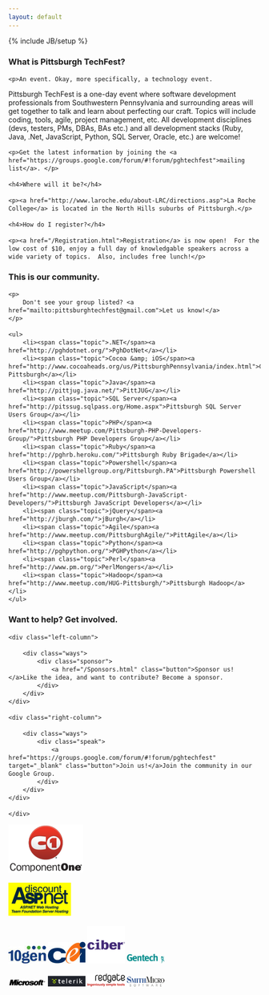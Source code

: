 ```yaml
---
layout: default
---
```

{% include JB/setup %}

<div class="about">
	<h3>What is Pittsburgh TechFest?</h3>

	<p>An event. Okay, more specifically, a technology event.
Pittsburgh TechFest is a one-day event where software development professionals from Southwestern Pennsylvania and surrounding areas will get together to talk and learn about perfecting our craft. Topics will include coding, tools, agile, project management, etc. All development disciplines (devs, testers, PMs, DBAs, BAs etc.) and all development stacks (Ruby, Java, .Net, JavaScript, Python, SQL Server, Oracle, etc.) are welcome!
</p>

	<p>Get the latest information by joining the <a href="https://groups.google.com/forum/#!forum/pghtechfest">mailing list</a>. </p>

	<h4>Where will it be?</h4>

	<p><a href="http://www.laroche.edu/about-LRC/directions.asp">La Roche College</a> is located in the North Hills suburbs of Pittsburgh.</p>

	<h4>How do I register?</h4>

	<p><a href="/Registration.html">Registration</a> is now open!  For the low cost of $10, enjoy a full day of knowledgable speakers across a wide variety of topics.  Also, includes free lunch!</p>
</div>

<div class="user-groups">
	<h3>This is our community.</h3>

	<p>
		Don't see your group listed? <a href="mailto:pittsburghtechfest@gmail.com">Let us know!</a>
	</p>

	<ul>
		<li><span class="topic">.NET</span><a href="http://pghdotnet.org/">PghDotNet</a></li>
		<li><span class="topic">Cocoa &amp; iOS</span><a href="http://www.cocoaheads.org/us/PittsburghPennsylvania/index.html">Cocoaheads Pittsburgh</a></li>
		<li><span class="topic">Java</span><a href="http://pittjug.java.net/">PittJUG</a></li>
		<li><span class="topic">SQL Server</span><a href="http://pitssug.sqlpass.org/Home.aspx">Pittsburgh SQL Server Users Group</a></li>
		<li><span class="topic">PHP</span><a href="http://www.meetup.com/Pittsburgh-PHP-Developers-Group/">Pittsburgh PHP Developers Group</a></li>
		<li><span class="topic">Ruby</span><a href="http://pghrb.heroku.com/">Pittsburgh Ruby Brigade</a></li>
		<li><span class="topic">Powershell</span><a href="http://powershellgroup.org/Pittsburgh.PA">Pittsburgh Powershell Users Group</a></li>
		<li><span class="topic">JavaScript</span><a href="http://www.meetup.com/Pittsburgh-JavaScript-Developers/">Pittsburgh JavaScript Developers</a></li>
		<li><span class="topic">jQuery</span><a href="http://jburgh.com/">jBurgh</a></li>
		<li><span class="topic">Agile</span><a href="http://www.meetup.com/PittsburghAgile/">PittAgile</a></li>
		<li><span class="topic">Python</span><a href="http://pghpython.org/">PGHPython</a></li>
		<li><span class="topic">Perl</span><a href="http://www.pm.org/">PerlMongers</a></li>
		<li><span class="topic">Hadoop</span><a href="http://www.meetup.com/HUG-Pittsburgh/">Pittsburgh Hadoop</a></li>
	</ul>
</div>


<div class="help-out">
	<h3>Want to help? Get involved.</h3>
	<a name="help-out"></a>

	<div class="left-column">

		<div class="ways">
			<div class="sponsor">
				<a href="/Sponsors.html" class="button">Sponsor us!</a>Like the idea, and want to contribute? Become a sponsor.
			</div>
		</div>
	</div>

	<div class="right-column">

		<div class="ways">
			<div class="speak">
				<a href="https://groups.google.com/forum/#!forum/pghtechfest" target="_blank" class="button">Join us!</a>Join the community in our Google Group.
			</div>
		</div>
	</div>

	</div>

<div>
  <a href="http://www.componentone.com/" target="_blank"><img src="/assets/themes/pghtechfest/images/componentone_small.png" alt="Component One" /></a> <br><br>
<a href="http://www.discountasp.net/" target="_blank"><img src="/assets/themes/pghtechfest/images/daspnet_small.gif" alt="Discount ASP.Net" /></a>
<br><br>
<a href="http://www.10gen.com/" target="_blank"><img src="/assets/themes/pghtechfest/images/10gen_small.jpg" alt="10gen" /></a>
<a href="http://www.ceiamerica.com/" target="_blank"><img src="/assets/themes/pghtechfest/images/cei_small.jpg" alt="CEI" /></a>
<a href="http://www.ciber.com/" target="_blank"><img src="/assets/themes/pghtechfest/images/ciber_small.png" alt="Ciber" /></a>
<a href="http://www.gentechpgh.com/"><img src="/assets/themes/pghtechfest/images/gentech_small.jpg" alt="Gentech" /></a><br><br>
<a href="http://www.microsoft.com/" target="_blank"><img src="/assets/themes/pghtechfest/images/microsoft_small.jpg" alt="Microsoft" /></a>
<a href="http://www.Telerik.com/" target="_blank"><img src="/assets/themes/pghtechfest/images/telerik_small.gif" alt="Telerik" /></a>
<a href="http://www.red-gate.com/?utm_source=ug&utm_medium=uglogo&utm_content=pittsburgcodecamp&utm_campaign=redgate" target="_blank"><img src="/assets/themes/pghtechfest/images/redgate_small.png" alt="Smith Micro" /></a>
<a href="http://www.SmithMicro.com/" target="_blank"><img src="/assets/themes/pghtechfest/images/SmithMicro_small.jpg" alt="Telerik" /></a>
</div>

<div class="clear"></div>


<!--
In the Fall of 2011, the organizers of Pittsburgh Code Camp decided to see if the other User Groups in the
Pittsburgh area would be interested in having an event where developers interested in all sorts of technologies
could gather together and learn from each other. Everyone agreed that it was a good idea and Pittsburgh TechFest
was born.

We are currently accepting submissions for presentations. Anything related to software development is fair game.
Java, Ruby, PHP, Perl, Python, SQL (any dialect), NoSQL, C#, VB, doesn't matter. "Soft" skills like project management,
agile, career management, presentation skills, winning friends and influencing people - all good topics. Click on
the "Speakers" tab above to submit your talk.

We are also accepting sponsors. Click on the "Sponsors" link above for more information.

If you would like to stay up to date on the latest happenings, join our mailing list on
 [Google Groups](https://groups.google.com/forum/#!forum/pghtechfest).

[La Roche College](http://www.laroche.edu/about-LRC/directions.asp) is located in the North Hills suburbs of Pittsburgh.

We are on [Lanyrd](http://lanyrd.com/2012/pghtechfest/) and [LinkedIn](http://linkd.in/Hkw1M5), too.

Registration will be opening in late April/early May - check back for updates. Note that this will not be a free
event, but we are expecting the cost to be very low (in the neighborhood of $10).

#### Recent News

<ul class="posts">
  {% for post in site.posts %}
    <li><span>{{ post.date | date_to_string }}</span> &raquo; <a href="{{ BASE_PATH }}{{ post.url }}">{{ post.title }}</a></li>
  {% endfor %}
</ul>
-->
